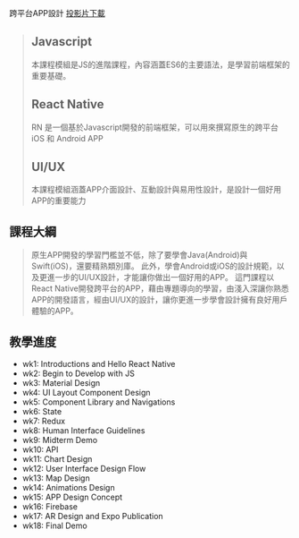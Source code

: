  跨平台APP設計 [投影片下載](https://drive.google.com/drive/folders/1MoSz_KzXvo13nv2mIpa6VltCxfPPnHpK?usp=sharing)
> ## Javascript
> 本課程模組是JS的進階課程，內容涵蓋ES6的主要語法，是學習前端框架的重要基礎。
> ## React Native
> RN 是一個基於Javascript開發的前端框架，可以用來撰寫原生的跨平台 iOS 和 Android APP
> ## UI/UX
> 本課程模組涵蓋APP介面設計、互動設計與易用性設計，是設計一個好用APP的重要能力


## 課程大綱
>原生APP開發的學習門檻並不低，除了要學會Java(Android)與Swift(iOS)，還要精熟類別庫。 此外，學會Android或iOS的設計規範，以及更進一步的UI/UX設計，才能讓你做出一個好用的APP。 這門課程以React Native開發跨平台的APP，藉由專題導向的學習，由淺入深讓你熟悉APP的開發語言，經由UI/UX的設計，讓你更進一步學會設計擁有良好用戶體驗的APP。

## 教學進度
- wk1: Introductions and Hello React Native
- wk2: Begin to Develop with JS
- wk3: Material Design
- wk4: UI Layout Component Design
- wk5: Component Library and Navigations
- wk6: State
- wk7: Redux
- wk8: Human Interface Guidelines
- wk9: Midterm Demo 
- wk10: API   
- wk11: Chart Design
- wk12: User Interface Design Flow
- wk13: Map Design
- wk14: Animations Design
- wk15: APP Design Concept
- wk16: Firebase  
- wk17: AR Design and Expo Publication
- wk18: Final Demo
